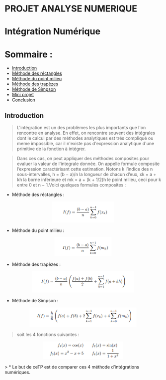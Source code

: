 # PROJET ANALYSE NUMERIQUE
# Intégration Numérique
# Sommaire :
 - [Introduction](#introduction)
 - [Méthode des réctangles](#Méthode-des-réctangles)
 - [Méthode du point milieu](#Méthode-du-point-milieu)
 - [Méthode des trapèzes](Méthode-des-trapèzes)
 - [Méthode de Simpson](#Méthode-de-Simpson)
 - [Mini projet](#Mini-projet)
 - [Conclusion](#conclusion)
## Introduction
> L'intégration est un des problèmes les plus importants que l'on rencontre en analyse. En effet, on rencontre souvent des intégrales dont le calcul par des méthodes analytiques est trés compliqué ou meme impossible, car il n'existe pas d'expression analytique d'une primitive de la fonction à intégrer.
    
> Dans ces cas, on peut appliquer des méthodes composites pour evaluer la valeur de l'integrale
donnée.
> On appelle formule composite l’expression caractérisant cette estimation.
Notons k l’indice des n sous-intervalles, h = (b − a)/n la longueur de chacun d’eux, xk = a + kh la borne inférieure et
mk = a + (k + 1/2)h le point milieu, ceci pour k entre 0 et n − 1.Voici quelques formules composites :
- Méthode des réctangles :
<p align="center"><img src="image1.PNG"/></p>

- Méthode du point milieu :
<p align="center"><img src="image2.PNG"/></p>

- Méthode des trapèzes :
<p align="center"><img src="image3.PNG"/></p>

- Méthode de Simpson :
<p align="center"><img src="image4.PNG"/></p>

> soit les 4 fonctions suivantes :
<p align="center"><img src="image5.PNG"/></p>
> * Le but de ceTP est de comparer ces 4 méthode d’intégrations numériques.
